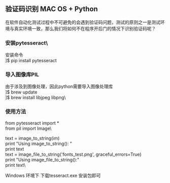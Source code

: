 ## 验证码识别 MAC OS + Python

在软件自动化测试过程中不可避免的会遇到验证码问题，测试的原则之一是测试环境与真实环境一致，那么我们将如何不在程序开后门的情况下识别验证码呢？

### 安装pytesseract\
安装命令\
]$ pip install pytesseract

### 导入图像库PIL
由于涉及到图像处理，因此python需要导入图像处理库\
]$ brew update\
]$ brew install libjpeg libpng\

### 使用方法
from pytesseract import *\
from pil import Image\

text = image_to_string(im)\
print "Using image_to_string(): "\
print text\
text = image_file_to_string('fonts_test.png', graceful_errors=True)\
print "Using image_file_to_string():"\
print text\


Windows 环境下 下载tesseract.exe 安装包即可
